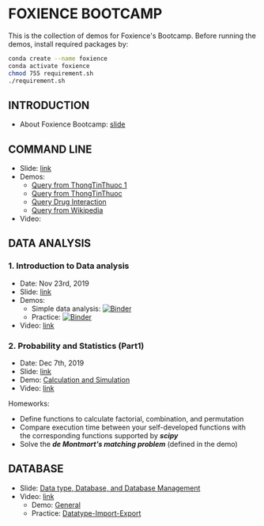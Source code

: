 # FOXIENCE BOOTCAMP

This is the collection of demos for Foxience's Bootcamp.
Before running the demos, install required packages by:
```bash
conda create --name foxience
conda activate foxience
chmod 755 requirement.sh
./requirement.sh
```

## INTRODUCTION
* About Foxience Bootcamp: [slide](https://docs.google.com/presentation/d/1oNd37-oZ5hPBEnrmStOR7sqYLSdMVwU8KaVrT9sH7rg/edit?usp=sharing)

## COMMAND LINE
* Slide: [link](https://docs.google.com/presentation/d/1gVqEkoOeRt2g_Ti-ADVcGXhFoMsePNEgJGfYdwcL6qo/edit?usp=sharing)
* Demos:
	+ [Query from ThongTinThuoc 1](https://github.com/nguyenhoa93/foxience-bootcamp/blob/master/command-line/foxience_bootcamp.ipynb)
	+ [Query from ThongTinThuoc](https://github.com/nguyenhoa93/foxience-bootcamp/blob/master/command-line/foxience_thongtinthuoc.ipynb)
	+ [Query Drug Interaction](https://github.com/nguyenhoa93/foxience-bootcamp/blob/master/command-line/foxience_tuongtacthuoc.ipynb)
	+ [Query from Wikipedia](https://github.com/nguyenhoa93/foxience-bootcamp/blob/master/command-line/foxience_wikipedia.ipynb)
* Video: 

## DATA ANALYSIS
### 1. Introduction to Data analysis
* Date: Nov 23rd, 2019
* Slide: [link](https://docs.google.com/presentation/d/12A2tE__7MpDy0GqfcPVq0YzVR4V8lifJ9g0uXY16QAM/edit?usp=sharing)
* Demos:
    + Simple data analysis: [![Binder](https://mybinder.org/badge_logo.svg)](https://mybinder.org/v2/gh/nguyenhoa93/foxience-bootcamp/master?filepath=data-analysis%2F1.0_General_Introduction_to_Data_analysis.ipynb)
    + Practice: [![Binder](https://mybinder.org/badge_logo.svg)](https://mybinder.org/v2/gh/nguyenhoa93/foxience-bootcamp/master?filepath=data-analysis%2F1.1.%20Practice_Datatype_Import_Export.ipynb)
* Video: [link](https://www.youtube.com/watch?v=GQFcAmwklgw&t=1s)
 
### 2. Probability and Statistics (Part1)
* Date: Dec 7th, 2019
* Slide: [link](https://docs.google.com/presentation/d/1rp6V4iyc1PL3D4136csQZC3dFo9YNoFWIcE1veRZPr0/edit?usp=sharing)
* Demo: [Calculation and Simulation](https://github.com/nguyenhoa93/foxience-bootcamp/blob/master/data-analysis/2.%20Probability_and_Statistics.ipynb)
* Video: [link](https://www.youtube.com/watch?v=m8t9lCUF0dY)

Homeworks:

- Define functions to calculate factorial, combination, and permutation
- Compare execution time between your self-developed functions with the corresponding functions supported by ***scipy***
- Solve the ***de Montmort's matching problem*** (defined in the demo)

## DATABASE
- Slide: [Data type, Database, and Database Management](https://docs.google.com/presentation/d/1WPZEd9ahL6hJvrPWbxq3-pyeWXh2gza7f23JAYd_jQ4/edit?usp=sharing)
- Video: [link](https://www.youtube.com/watch?v=cCq78S-4c0k)
    + Demo: [General](https://github.com/nguyenhoa93/foxience-bootcamp/blob/master/data-analysis/1.0_General_Introduction_to_Data_analysis.ipynb)
    + Practice: [Datatype-Import-Export](https://github.com/nguyenhoa93/foxience-bootcamp/blob/master/data-analysis/1.1.%20Practice_Datatype_Import_Export.ipynb)

